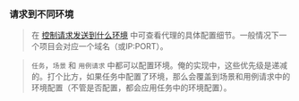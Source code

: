 ### 请求到不同环境

> 在 [控制请求发送到什么环境](zh-cn/quickstart/add-env-proxy.md) 中可查看代理的具体配置细节。一般情况下一个项目会对应一个域名（或IP:PORT）。

> `任务`，`场景` 和 `用例请求` 中都可以配置环境。俺的实现中，这些优先级是递减的。打个比方，如果任务中配置了环境，那么会覆盖到场景和用例请求中的环境配置（不管是否配置，都会应用任务中的环境配置）。
